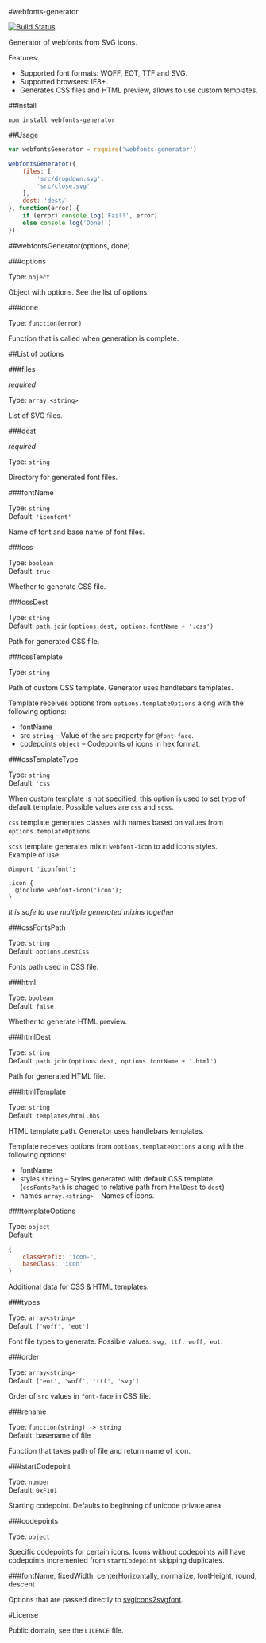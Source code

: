 #webfonts-generator


[![Build Status](https://travis-ci.org/sunflowerdeath/webfonts-generator.svg?branch=master)](https://travis-ci.org/sunflowerdeath/webfonts-generator)

Generator of webfonts from SVG icons.

Features:

* Supported font formats: WOFF, EOT, TTF and SVG.
* Supported browsers: IE8+.
* Generates CSS files and HTML preview, allows to use custom templates. 

##Install

```
npm install webfonts-generator
```

##Usage

```js
var webfontsGenerator = require('webfonts-generator')

webfontsGenerator({
	files: [
		'src/dropdown.svg',
		'src/close.svg'
	],
	dest: 'dest/'
}, function(error) {
	if (error) console.log('Fail!', error)
	else console.log('Done!')
})
```

##webfontsGenerator(options, done)

###options

Type: `object`

Object with options. See the list of options.

###done

Type: `function(error)`

Function that is called when generation is complete.

##List of options

###files

*required*

Type: `array.<string>`

List of SVG files.

###dest

*required*

Type: `string`

Directory for generated font files.

###fontName

Type: `string`
<br>
Default: `'iconfont'`

Name of font and base name of font files.

###css

Type: `boolean`
<br>
Default: `true`

Whether to generate CSS file.

###cssDest

Type: `string`
<br>
Default: `path.join(options.dest, options.fontName + '.css')`

Path for generated CSS file.

###cssTemplate

Type: `string`

Path of custom CSS template.
Generator uses handlebars templates.

Template receives options from `options.templateOptions` along with the following options:

* fontName
* src `string` &ndash; Value of the `src` property for `@font-face`.
* codepoints `object` &ndash; Codepoints of icons in hex format.

###cssTemplateType

Type: `string`
<br>
Default: `'css'`

When custom template is not specified, this option is used to set type of default template.
Possible values are `css` and `scss`.

`css` template generates classes with names based on values from `options.templateOptions`.

`scss` template generates mixin `webfont-icon` to add icons styles.
<br>
Example of use:

```
@import 'iconfont';

.icon {
  @include webfont-icon('icon');
}
```

*It is safe to use multiple generated mixins together*

###cssFontsPath

Type: `string`
<br>
Default: `options.destCss`

Fonts path used in CSS file.

###html

Type: `boolean`
<br>
Default: `false`

Whether to generate HTML preview.

###htmlDest

Type: `string`
<br>
Default: `path.join(options.dest, options.fontName + '.html')`

Path for generated HTML file.

###htmlTemplate

Type: `string`
<br>
Default: `templates/html.hbs`

HTML template path.
Generator uses handlebars templates.

Template receives options from `options.templateOptions` along with the following options:

* fontName
* styles `string` &ndash; Styles generated with default CSS template.
	(`cssFontsPath` is chaged to relative path from `htmlDest` to `dest`)
* names `array.<string>` &ndash; Names of icons.

###templateOptions

Type: `object`
<br>
Default:
```js
{
	classPrefix: 'icon-',
	baseClass: 'icon'
}
```

Additional data for CSS & HTML templates.

###types

Type: `array<string>`
<br>
Default: `['woff', 'eot']`

Font file types to generate.
Possible values: `svg, ttf, woff, eot`.

###order

Type: `array<string>`
<br>
Default: `['eot', 'woff', 'ttf', 'svg']`

Order of `src` values in `font-face` in CSS file.

###rename

Type: `function(string) -> string`
<br>
Default: basename of file

Function that takes path of file and return name of icon.

###startCodepoint

Type: `number`
<br>
Default: `0xF101`

Starting codepoint. Defaults to beginning of unicode private area.

###codepoints

Type: `object`

Specific codepoints for certain icons.
Icons without codepoints will have codepoints incremented from `startCodepoint` skipping duplicates.

###fontName, fixedWidth, centerHorizontally, normalize, fontHeight, round, descent

Options that are passed directly to
[svgicons2svgfont](https://github.com/nfroidure/svgicons2svgfont).

#License

Public domain, see the `LICENCE` file.

